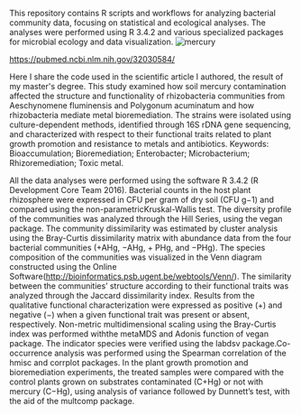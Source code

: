 This repository contains R scripts and workflows for analyzing bacterial community data, focusing on statistical and ecological analyses. The analyses were performed using R 3.4.2 and various specialized packages for microbial ecology and data visualization.
![mercury](https://github.com/user-attachments/assets/75d49c42-e83c-4e13-a902-60c44824baac)

https://pubmed.ncbi.nlm.nih.gov/32030584/

Here I share the code used in the scientific article I authored, the result of my master's degree. This study examined how soil mercury contamination affected the structure and functionality of rhizobacteria communities from Aeschynomene fluminensis and Polygonum acuminatum and how rhizobacteria mediate metal bioremediation. The strains were isolated using culture-dependent methods, identified through 16S rDNA gene sequencing, and characterized with respect to their functional traits related to plant growth promotion and resistance to metals and antibiotics. 
Keywords: Bioaccumulation; Bioremediation; Enterobacter; Microbacterium; Rhizoremediation; Toxic metal.

All the data analyses were performed using the software R 3.4.2 (R Development Core Team 2016). Bacterial counts in the host plant rhizosphere were expressed in CFU per gram of dry soil (CFU g−1) and compared using the non-parametricKruskal-Wallis test. The diversity profile of the communities was analyzed through the Hill Series, using the vegan package. The community dissimilarity was estimated by cluster analysis using the Bray-Curtis dissimilarity matrix with abundance data from the four bacterial communities (+AHg, −AHg, + PHg, and −PHg). The species composition of the communities was visualized in the Venn diagram constructed using the Online Software(http://bioinformatics.psb.ugent.be/webtools/Venn/). The similarity between the communities’ structure according to their functional traits was analyzed through the Jaccard dissimilarity index. Results from the qualitative functional characterization were expressed as positive (+) and negative (−) when a given functional trait was present or absent, respectively. Non-metric multidimensional scaling using the Bray-Curtis index was performed withthe metaMDS and Adonis function of vegan package. The indicator species were verified using the labdsv package.Co-occurrence analysis was performed using the Spearman correlation of the hmisc and corrplot packages. In the plant growth promotion and bioremediation experiments, the treated samples were compared with the control plants grown on substrates contaminated (C+Hg) or not with mercury (C−Hg), using analysis of variance followed by Dunnett’s test, with the aid of the multcomp package.
